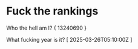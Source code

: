 # Fuck the rankings

Who the hell am I?
{ 13240690 }

What fucking year is it?
[ 2025-03-26T05:10:00Z ]
